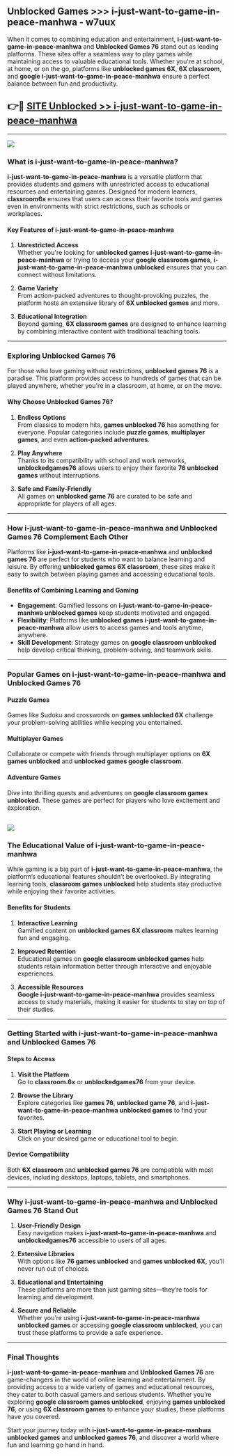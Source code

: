 ## Unblocked Games >>> i-just-want-to-game-in-peace-manhwa - w7uux 

When it comes to combining education and entertainment, **i-just-want-to-game-in-peace-manhwa** and **Unblocked Games 76** stand out as leading platforms. These sites offer a seamless way to play games while maintaining access to valuable educational tools. Whether you're at school, at home, or on the go, platforms like **unblocked games 6X**, **6X classroom**, and **google i-just-want-to-game-in-peace-manhwa** ensure a perfect balance between fun and productivity.
## 👉🔴 [SITE Unblocked >> i-just-want-to-game-in-peace-manhwa](http://premium.freeplayer.one?title=i-just-want-to-game-in-peace-manhwa&ref=22JU)
---
<a href="http://premium.freeplayer.one?title=i-just-want-to-game-in-peace-manhwa&ref=22JU/"><img src="https://github.com/user-attachments/assets/438f12ca-57a4-47a3-8ead-c64da593a1e5"/></a>
### What is i-just-want-to-game-in-peace-manhwa?  

**i-just-want-to-game-in-peace-manhwa** is a versatile platform that provides students and gamers with unrestricted access to educational resources and entertaining games. Designed for modern learners, **classroom6x** ensures that users can access their favorite tools and games even in environments with strict restrictions, such as schools or workplaces.  

#### Key Features of i-just-want-to-game-in-peace-manhwa  

1. **Unrestricted Access**  
   Whether you're looking for **unblocked games i-just-want-to-game-in-peace-manhwa** or trying to access your **google classroom games**, **i-just-want-to-game-in-peace-manhwa unblocked** ensures that you can connect without limitations.  

2. **Game Variety**  
   From action-packed adventures to thought-provoking puzzles, the platform hosts an extensive library of **6X unblocked games** and more.  

3. **Educational Integration**  
   Beyond gaming, **6X classroom games** are designed to enhance learning by combining interactive content with traditional teaching tools.  



---

### Exploring Unblocked Games 76  

For those who love gaming without restrictions, **unblocked games 76** is a paradise. This platform provides access to hundreds of games that can be played anywhere, whether you're in a classroom, at home, or on the move.  

#### Why Choose Unblocked Games 76?  

1. **Endless Options**  
   From classics to modern hits, **games unblocked 76** has something for everyone. Popular categories include **puzzle games**, **multiplayer games**, and even **action-packed adventures**.  

2. **Play Anywhere**  
   Thanks to its compatibility with school and work networks, **unblockedgames76** allows users to enjoy their favorite **76 unblocked games** without interruptions.  

3. **Safe and Family-Friendly**  
   All games on **unblocked game 76** are curated to be safe and appropriate for players of all ages.  

---

### How i-just-want-to-game-in-peace-manhwa and Unblocked Games 76 Complement Each Other  

Platforms like **i-just-want-to-game-in-peace-manhwa** and **unblocked games 76** are perfect for students who want to balance learning and leisure. By offering **unblocked games 6X classroom**, these sites make it easy to switch between playing games and accessing educational tools.  

#### Benefits of Combining Learning and Gaming  

- **Engagement**: Gamified lessons on **i-just-want-to-game-in-peace-manhwa unblocked games** keep students motivated and engaged.  
- **Flexibility**: Platforms like **unblocked games i-just-want-to-game-in-peace-manhwa** allow users to access games and tools anytime, anywhere.  
- **Skill Development**: Strategy games on **google classroom unblocked** help develop critical thinking, problem-solving, and teamwork skills.  

---

### Popular Games on i-just-want-to-game-in-peace-manhwa and Unblocked Games 76  

#### Puzzle Games  

Games like Sudoku and crosswords on **games unblocked 6X** challenge your problem-solving abilities while keeping you entertained.  

#### Multiplayer Games  

Collaborate or compete with friends through multiplayer options on **6X games unblocked** and **unblocked games google classroom**.  

#### Adventure Games  

Dive into thrilling quests and adventures on **google classroom games unblocked**. These games are perfect for players who love excitement and exploration.  

<a href="http://download.freeplayer.one?title=i-just-want-to-game-in-peace-manhwa&ref=23D/"><img src="https://github.com/user-attachments/assets/fe0c3e91-c8e1-489c-acf0-e2f614c12fb8"/></a>
---

### The Educational Value of i-just-want-to-game-in-peace-manhwa  

While gaming is a big part of **i-just-want-to-game-in-peace-manhwa**, the platform’s educational features shouldn’t be overlooked. By integrating learning tools, **classroom games unblocked** help students stay productive while enjoying their favorite activities.  

#### Benefits for Students  

1. **Interactive Learning**  
   Gamified content on **unblocked games 6X classroom** makes learning fun and engaging.  

2. **Improved Retention**  
   Educational games on **google classroom unblocked games** help students retain information better through interactive and enjoyable experiences.  

3. **Accessible Resources**  
   **Google i-just-want-to-game-in-peace-manhwa** provides seamless access to study materials, making it easier for students to stay on top of their studies.  

---

### Getting Started with i-just-want-to-game-in-peace-manhwa and Unblocked Games 76  

#### Steps to Access  

1. **Visit the Platform**  
   Go to **classroom.6x** or **unblockedgames76** from your device.  

2. **Browse the Library**  
   Explore categories like **games 76**, **unblocked game 76**, and **i-just-want-to-game-in-peace-manhwa unblocked games** to find your favorites.  

3. **Start Playing or Learning**  
   Click on your desired game or educational tool to begin.  

#### Device Compatibility  

Both **6X classroom** and **unblocked games 76** are compatible with most devices, including desktops, laptops, tablets, and smartphones.  

---

### Why i-just-want-to-game-in-peace-manhwa and Unblocked Games 76 Stand Out  

1. **User-Friendly Design**  
   Easy navigation makes **i-just-want-to-game-in-peace-manhwa** and **unblockedgames76** accessible to users of all ages.  

2. **Extensive Libraries**  
   With options like **76 games unblocked** and **games unblocked 6X**, you’ll never run out of choices.  

3. **Educational and Entertaining**  
   These platforms are more than just gaming sites—they’re tools for learning and development.  

4. **Secure and Reliable**  
   Whether you’re using **i-just-want-to-game-in-peace-manhwa unblocked games** or accessing **google classroom unblocked**, you can trust these platforms to provide a safe experience.  

---

### Final Thoughts  

**i-just-want-to-game-in-peace-manhwa** and **Unblocked Games 76** are game-changers in the world of online learning and entertainment. By providing access to a wide variety of games and educational resources, they cater to both casual gamers and serious students. Whether you’re exploring **google classroom games unblocked**, enjoying **games unblocked 76**, or using **6X classroom games** to enhance your studies, these platforms have you covered.  

Start your journey today with **i-just-want-to-game-in-peace-manhwa unblocked games** and **unblocked games 76**, and discover a world where fun and learning go hand in hand.  